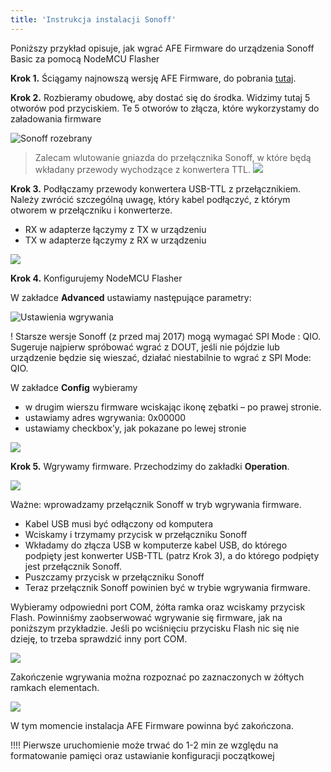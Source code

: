 ```yaml
---
title: 'Instrukcja instalacji Sonoff'
---
```


Poniższy przykład opisuje, jak wgrać AFE Firmware do urządzenia Sonoff Basic za pomocą NodeMCU Flasher

**Krok 1.** Ściągamy najnowszą wersję AFE Firmware, do pobrania [tutaj](/pliki-to-pobrania?target=_blank).

**Krok 2.** Rozbieramy obudowę, aby dostać się do środka. Widzimy tutaj 5 otworów pod przyciskiem. Te 5 otworów to złącza, które wykorzystamy do załadowania firmware

![Sonoff rozebrany](https://www.smartnydom.pl/wp-content/uploads/2016/10/Photo-2016-08-31-21-21-16_3504.jpg)

> Zalecam wlutowanie gniazda do przełącznika Sonoff, w które będą wkładany przewody wychodzące z konwertera TTL.
> ![](https://www.smartnydom.pl/wp-content/uploads/2016/10/Photo-2016-08-31-21-31-17_3507.jpg)


**Krok 3.** Podłączamy przewody konwertera USB-TTL z przełącznikiem. Należy zwrócić szczególną uwagę, który kabel podłączyć, z którym otworem w przełączniku i konwerterze.

* RX w adapterze łączymy z TX w urządzeniu
* TX w adapterze łączymy z RX w urządzeniu

![](https://www.smartnydom.pl/wp-content/uploads/2016/10/2016-11-20-09-39-38-3789.jpg)


**Krok 4.** Konfigurujemy NodeMCU Flasher

W zakładce **Advanced** ustawiamy następujące parametry:

 ![Ustawienia wgrywania](https://www.smartnydom.pl/wp-content/uploads/2017/12/afe-firmware-spi-mode.jpg)


! Starsze wersje Sonoff (z przed maj 2017) mogą wymagać SPI Mode : QIO.  Sugeruje najpierw spróbować wgrać z DOUT, jeśli nie pójdzie lub urządzenie będzie się wieszać, działać niestabilnie to wgrać z SPI Mode: QIO.

W zakładce **Config** wybieramy
* w drugim wierszu firmware wciskając ikonę zębatki – po prawej stronie.
* ustawiamy adres wgrywania: 0x00000
* ustawiamy checkbox’y, jak pokazane po lewej stronie

![](https://www.smartnydom.pl/wp-content/uploads/2017/01/load-1.jpg)


**Krok 5.** Wgrywamy firmware. Przechodzimy do zakładki **Operation**.

![](https://www.smartnydom.pl/wp-content/uploads/2016/11/NodeMCU-Flash-4.jpg)

Ważne: wprowadzamy przełącznik Sonoff w tryb wgrywania firmware.

* Kabel USB musi być odłączony od komputera
* Wciskamy i trzymamy przycisk w przełączniku Sonoff
* Wkładamy do złącza USB w komputerze kabel USB, do którego podpięty jest konwerter USB-TTL (patrz Krok 3), a do którego podpięty jest przełącznik Sonoff.
* Puszczamy przycisk w przełączniku Sonoff
* Teraz przełącznik Sonoff powinien być w trybie wgrywania firmware.

Wybieramy odpowiedni port COM, żółta ramka oraz wciskamy przycisk Flash. Powinniśmy zaobserwować wgrywanie się firmware, jak na poniższym przykładzie. Jeśli po wciśnięciu przycisku Flash nic się nie dzieję, to trzeba sprawdzić inny port COM.

![](https://www.smartnydom.pl/wp-content/uploads/2016/11/NodeMCU-Flash-5.jpg)

Zakończenie wgrywania można rozpoznać po zaznaczonych w żółtych ramkach elementach.

![](https://www.smartnydom.pl/wp-content/uploads/2016/11/NodeMCU-Flash-6.jpg)

W tym momencie instalacja AFE Firmware  powinna być zakończona.

!!!! Pierwsze uruchomienie może trwać do 1-2 min ze względu na formatowanie pamięci oraz ustawianie konfiguracji początkowej